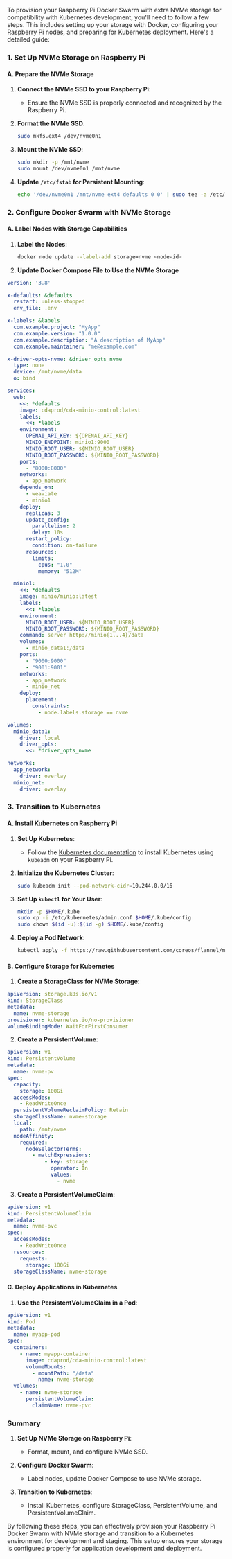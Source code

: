 To provision your Raspberry Pi Docker Swarm with extra NVMe storage for compatibility with Kubernetes development, you'll need to follow a few steps. This includes setting up your storage with Docker, configuring your Raspberry Pi nodes, and preparing for Kubernetes deployment. Here's a detailed guide:

### 1. Set Up NVMe Storage on Raspberry Pi

#### A. Prepare the NVMe Storage

1. **Connect the NVMe SSD to your Raspberry Pi**:
   - Ensure the NVMe SSD is properly connected and recognized by the Raspberry Pi.

2. **Format the NVMe SSD**:
   ```sh
   sudo mkfs.ext4 /dev/nvme0n1
   ```

3. **Mount the NVMe SSD**:
   ```sh
   sudo mkdir -p /mnt/nvme
   sudo mount /dev/nvme0n1 /mnt/nvme
   ```

4. **Update `/etc/fstab` for Persistent Mounting**:
   ```sh
   echo '/dev/nvme0n1 /mnt/nvme ext4 defaults 0 0' | sudo tee -a /etc/fstab
   ```

### 2. Configure Docker Swarm with NVMe Storage

#### A. Label Nodes with Storage Capabilities

1. **Label the Nodes**:
   ```sh
   docker node update --label-add storage=nvme <node-id>
   ```

2. **Update Docker Compose File to Use the NVMe Storage**

```yaml
version: '3.8'

x-defaults: &defaults
  restart: unless-stopped
  env_file: .env

x-labels: &labels
  com.example.project: "MyApp"
  com.example.version: "1.0.0"
  com.example.description: "A description of MyApp"
  com.example.maintainer: "me@example.com"

x-driver-opts-nvme: &driver_opts_nvme
  type: none
  device: /mnt/nvme/data
  o: bind

services:
  web:
    <<: *defaults
    image: cdaprod/cda-minio-control:latest
    labels:
      <<: *labels
    environment:
      OPENAI_API_KEY: ${OPENAI_API_KEY}
      MINIO_ENDPOINT: minio1:9000
      MINIO_ROOT_USER: ${MINIO_ROOT_USER}
      MINIO_ROOT_PASSWORD: ${MINIO_ROOT_PASSWORD}
    ports:
      - "8000:8000"
    networks:
      - app_network
    depends_on:
      - weaviate
      - minio1
    deploy:
      replicas: 3
      update_config:
        parallelism: 2
        delay: 10s
      restart_policy:
        condition: on-failure
      resources:
        limits:
          cpus: "1.0"
          memory: "512M"

  minio1:
    <<: *defaults
    image: minio/minio:latest
    labels:
      <<: *labels
    environment:
      MINIO_ROOT_USER: ${MINIO_ROOT_USER}
      MINIO_ROOT_PASSWORD: ${MINIO_ROOT_PASSWORD}
    command: server http://minio{1...4}/data
    volumes:
      - minio_data1:/data
    ports:
      - "9000:9000"
      - "9001:9001"
    networks:
      - app_network
      - minio_net
    deploy:
      placement:
        constraints:
          - node.labels.storage == nvme

volumes:
  minio_data1:
    driver: local
    driver_opts:
      <<: *driver_opts_nvme

networks:
  app_network:
    driver: overlay
  minio_net:
    driver: overlay
```

### 3. Transition to Kubernetes

#### A. Install Kubernetes on Raspberry Pi

1. **Set Up Kubernetes**:
   - Follow the [Kubernetes documentation](https://kubernetes.io/docs/setup/production-environment/tools/kubeadm/install-kubeadm/) to install Kubernetes using `kubeadm` on your Raspberry Pi.

2. **Initialize the Kubernetes Cluster**:
   ```sh
   sudo kubeadm init --pod-network-cidr=10.244.0.0/16
   ```

3. **Set Up `kubectl` for Your User**:
   ```sh
   mkdir -p $HOME/.kube
   sudo cp -i /etc/kubernetes/admin.conf $HOME/.kube/config
   sudo chown $(id -u):$(id -g) $HOME/.kube/config
   ```

4. **Deploy a Pod Network**:
   ```sh
   kubectl apply -f https://raw.githubusercontent.com/coreos/flannel/master/Documentation/kube-flannel.yml
   ```

#### B. Configure Storage for Kubernetes

1. **Create a StorageClass for NVMe Storage**:

```yaml
apiVersion: storage.k8s.io/v1
kind: StorageClass
metadata:
  name: nvme-storage
provisioner: kubernetes.io/no-provisioner
volumeBindingMode: WaitForFirstConsumer
```

2. **Create a PersistentVolume**:

```yaml
apiVersion: v1
kind: PersistentVolume
metadata:
  name: nvme-pv
spec:
  capacity:
    storage: 100Gi
  accessModes:
    - ReadWriteOnce
  persistentVolumeReclaimPolicy: Retain
  storageClassName: nvme-storage
  local:
    path: /mnt/nvme
  nodeAffinity:
    required:
      nodeSelectorTerms:
        - matchExpressions:
            - key: storage
              operator: In
              values:
                - nvme
```

3. **Create a PersistentVolumeClaim**:

```yaml
apiVersion: v1
kind: PersistentVolumeClaim
metadata:
  name: nvme-pvc
spec:
  accessModes:
    - ReadWriteOnce
  resources:
    requests:
      storage: 100Gi
  storageClassName: nvme-storage
```

#### C. Deploy Applications in Kubernetes

1. **Use the PersistentVolumeClaim in a Pod**:

```yaml
apiVersion: v1
kind: Pod
metadata:
  name: myapp-pod
spec:
  containers:
    - name: myapp-container
      image: cdaprod/cda-minio-control:latest
      volumeMounts:
        - mountPath: "/data"
          name: nvme-storage
  volumes:
    - name: nvme-storage
      persistentVolumeClaim:
        claimName: nvme-pvc
```

### Summary

1. **Set Up NVMe Storage on Raspberry Pi**:
   - Format, mount, and configure NVMe SSD.

2. **Configure Docker Swarm**:
   - Label nodes, update Docker Compose to use NVMe storage.

3. **Transition to Kubernetes**:
   - Install Kubernetes, configure StorageClass, PersistentVolume, and PersistentVolumeClaim.

By following these steps, you can effectively provision your Raspberry Pi Docker Swarm with NVMe storage and transition to a Kubernetes environment for development and staging. This setup ensures your storage is configured properly for application development and deployment.